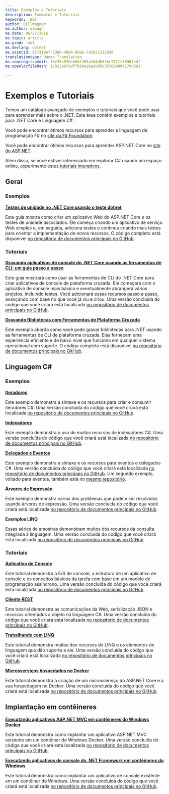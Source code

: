 ```yaml
---
title: Exemplos e Tutoriais
description: Exemplos e Tutoriais
keywords: .NET
author: BillWagner
ms.author: wiwagn
ms.date: 06/25/2016
ms.topic: article
ms.prod: .net
ms.devlang: dotnet
ms.assetid: 617310e7-336b-4864-8dab-7e2021512929
translationtype: Human Translation
ms.sourcegitcommit: 15c55a87beb64f265a164db918c7721c7690fadf
ms.openlocfilehash: 17023a076df7b99a26a20ddc7b78984dd170d001

---
```


# <a name="samples-and-tutorials"></a>Exemplos e Tutoriais

Temos um catálogo avançado de exemplos e tutoriais que você pode usar para aprender mais sobre o .NET. Esta área contém exemplos e tutoriais para .NET Core e Linguagem C#.

Você pode encontrar ótimos recursos para aprender a linguagem de programação F# no [site da F# Foundation](http://fsharp.org/learn.html). 

Você pode encontrar ótimos recursos para aprender ASP.NET Core no [site do ASP.NET](https://docs.asp.net/en/latest/tutorials/index.html).

Além disso, se você estiver interessado em explorar C# usando um espaço online, experimente estes [tutoriais interativos](http://go.microsoft.com/fwlink/?LinkId=817234).

## <a name="general"></a>Geral

### <a name="samples"></a>Exemplos

**[Testes de unidade no .NET Core usando o teste dotnet](../core/testing/unit-testing-with-dotnet-test.md)**

Este guia mostra como criar um aplicativo Web do ASP.NET Core e os testes de unidade associados. Ele começa criando um aplicativo de serviço Web simples e, em seguida, adiciona testes e continua criando mais testes para orientar a implementação de novos recursos. O código completo está disponível [no repositório de documentos principais no GitHub](https://github.com/dotnet/docs/tree/master/samples/core/getting-started/unit-testing-using-dotnet-test).

### <a name="tutorials"></a>Tutoriais

**[Gravando aplicativos de console do .NET Core usando as ferramentas de CLI: um guia passo a passo](../core/tutorials/using-with-xplat-cli.md)**

Este guia mostrará como usar as ferramentas de CLI do .NET Core para criar aplicativos de console de plataforma cruzada.  Ele começará com o aplicativo de console mais básico e eventualmente abrangerá vários projetos, incluindo testes. Você adicionará esses recursos passo a passo, avançando com base no que você já viu e criou. Uma versão concluída do código que você criará está localizada [no repositório de documentos principais no GitHub](https://github.com/dotnet/docs/tree/master/samples/core/console-apps).

**[Gravando Bibliotecas com Ferramentas de Plataforma Cruzada](../core/tutorials/libraries.md)**

Este exemplo aborda como você pode gravar bibliotecas para .NET usando as ferramentas de CLI de plataforma cruzada.  Elas fornecem uma experiência eficiente e de baixo nível que funciona em qualquer sistema operacional com suporte.
O código completo está disponível [no repositório de documentos principais no GitHub](https://github.com/dotnet/docs/tree/master/samples/framework/libraries/frameworks-library).

## <a name="c-language"></a>Linguagem C#

### <a name="samples"></a>Exemplos

**[Iteradores](../csharp/iterators.md)**

Este exemplo demonstra a sintaxe e os recursos para criar e consumir iteradores C#. Uma versão concluída do código que você criará está localizada [no repositório de documentos principais no GitHub](https://github.com/dotnet/docs/tree/master/samples/csharp/iterators).

**[Indexadores](../csharp/indexers.md)**

Este exemplo demonstra o uso de muitos recursos de indexadores C#. Uma versão concluída do código que você criará está localizada [no repositório de documentos principais no GitHub](https://github.com/dotnet/docs/tree/master/samples/csharp/indexers).

**[Delegados e Eventos](../csharp/delegates-events.md)**

Este exemplo demonstra a sintaxe e os recursos para eventos e delegados C#. Uma versão concluída do código que você criará está localizada [no repositório de documentos principais no GitHub](https://github.com/dotnet/docs/tree/master/samples/csharp/delegates-and-events). Um segundo exemplo, voltado para eventos, também está no [mesmo repositório](https://github.com/dotnet/docs/tree/master/samples/csharp/events).

**[Árvores de Expressão](../csharp/expression-trees.md)**

Este exemplo demonstra vários dos problemas que podem ser resolvidos usando árvores de expressão. Uma versão concluída do código que você criará está localizada [no repositório de documentos principais no GitHub](https://github.com/dotnet/docs/tree/master/samples/csharp/expression-trees).

**Exemplos LINQ**

Essas séries de amostras demonstram muitos dos recursos da consulta integrada à linguagem.  Uma versão concluída do código que você criará está localizada [no repositório de documentos principais no GitHub](https://github.com/dotnet/docs/tree/master/samples/core/linq/csharp).

### <a name="tutorials"></a>Tutoriais

**[Aplicativo de Console](../csharp/tutorials/console-teleprompter.md)**

Este tutorial demonstra a E/S de console, a estrutura de um aplicativo de console e os conceitos básicos da tarefa com base em um modelo de programação assíncrono. Uma versão concluída do código que você criará está localizada [no repositório de documentos principais no GitHub](https://github.com/dotnet/docs/tree/master/samples/csharp/getting-started/console-teleprompter).

**[Cliente REST](../csharp/tutorials/console-webapiclient.md)**

Este tutorial demonstra as comunicações da Web, serialização JSON e recursos orientados a objeto na linguagem C#. Uma versão concluída do código que você criará está localizada [no repositório de documentos principais no GitHub](https://github.com/dotnet/docs/tree/master/samples/csharp/getting-started/console-webapiclient).

**[Trabalhando com LINQ](../csharp/tutorials/working-with-linq.md)**

Este tutorial demonstra muitos dos recursos do LINQ e os elementos de linguagem que dão suporte a ele. Uma versão concluída do código que você criará está localizada [no repositório de documentos principais no GitHub](https://github.com/dotnet/docs/tree/master/samples/csharp/getting-started/console-linq).

**[Microsserviços hospedados no Docker](../csharp/tutorials/microservices.md)**

Este tutorial demonstra a criação de um microsserviço do ASP.NET Core e a sua hospedagem no Docker. Uma versão concluída do código que você criará está localizada [no repositório de documentos principais no GitHub](https://github.com/dotnet/docs/tree/master/samples/csharp/getting-started/WeatherMicroservice).

## <a name="deploying-to-containers"></a>Implantação em contêineres

**[Executando aplicativos ASP.NET MVC em contêineres do Windows Docker](../framework/docker/aspnetmvc.md)**

Este tutorial demonstra como implantar um aplicativo ASP.NET MVC existente em um contêiner do Windows Docker.
Uma versão concluída do código que você criará está localizada [no repositório de documentos principais no GitHub](https://github.com/dotnet/docs/tree/master/samples/framework/docker/MVCRandomAnswerGenerator).

**[Executando aplicativos de console do .NET Framework em contêineres do Windows](../framework/docker/console.md)**

Este tutorial demonstra como implantar um aplicativo de console existente em um contêiner do Windows. Uma versão concluída do código que você criará está localizada [no repositório de documentos principais no GitHub](https://github.com/dotnet/docs/tree/master/samples/framework/docker/ConsoleRandomAnswerGenerator).


<!--HONumber=Nov16_HO4-->


